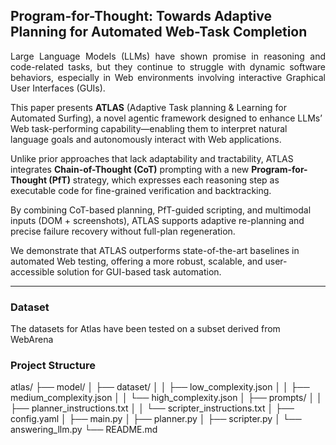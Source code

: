 ## Program-for-Thought: Towards Adaptive Planning for Automated Web-Task Completion

<p align="justify"> Large Language Models (LLMs) have shown promise in reasoning and code-related tasks, but they continue to struggle with dynamic software behaviors, especially in Web environments involving interactive Graphical User Interfaces (GUIs).

This paper presents **ATLAS** (Adaptive Task planning & Learning for Automated Surfing), a novel agentic framework designed to enhance LLMs’ Web task-performing capability—enabling them to interpret natural language goals and autonomously interact with Web applications.

Unlike prior approaches that lack adaptability and tractability, ATLAS integrates **Chain-of-Thought (CoT)** prompting with a new **Program-for-Thought (PfT)** strategy, which expresses each reasoning step as executable code for fine-grained verification and backtracking.

By combining CoT-based planning, PfT-guided scripting, and multimodal inputs (DOM + screenshots), ATLAS supports adaptive re-planning and precise failure recovery without full-plan regeneration.

We demonstrate that ATLAS outperforms state-of-the-art baselines in automated Web testing, offering a more robust, scalable, and user-accessible solution for GUI-based task automation.

</p>

---

### Dataset
The datasets for Atlas have been tested on a subset derived from WebArena

### Project Structure

atlas/
├── model/
│ ├── dataset/
│ │ ├── low_complexity.json
│ │ ├── medium_complexity.json
│ │ └── high_complexity.json
│ ├── prompts/
│ │ ├── planner_instructions.txt
│ │ └── scripter_instructions.txt
│ ├── config.yaml
│ ├── main.py
│ ├── planner.py
│ ├── scripter.py
│ └── answering_llm.py
└── README.md
